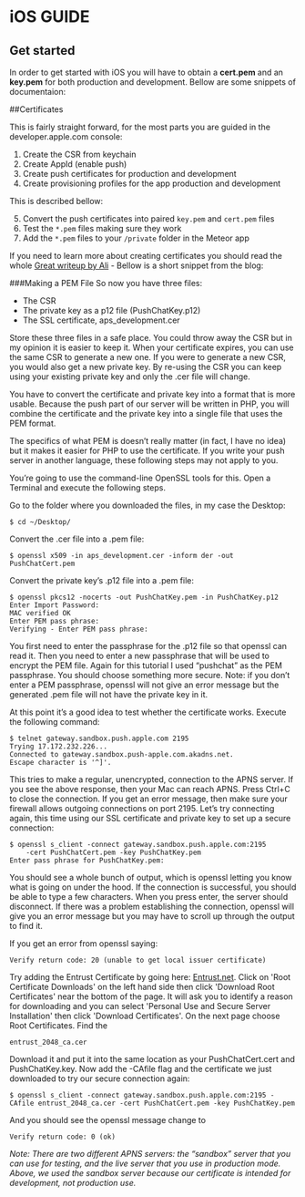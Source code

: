 iOS GUIDE
=============

## Get started
In order to get started with iOS you will have to obtain a __cert.pem__ and an __key.pem__ for both production and development.
Bellow are some snippets of documentaion:

##Certificates

This is fairly straight forward, for the most parts you are guided in the developer.apple.com console:

1. Create the CSR from keychain
2. Create AppId (enable push)
3. Create push certificates for production and development
4. Create provisioning profiles for the app production and development

This is described bellow:

5. Convert the push certificates into paired `key.pem` and `cert.pem` files
6. Test the `*.pem` files making sure they work
7. Add the `*.pem` files to your `/private` folder in the Meteor app

If you need to learn more about creating certificates you should read the whole [Great writeup by Ali](http://www.raywenderlich.com/32960/apple-push-notification-services-in-ios-6-tutorial-part-1) - Bellow is a short snippet from the blog:

###Making a PEM File
So now you have three files:
* The CSR
* The private key as a p12 file (PushChatKey.p12)
* The SSL certificate, aps_development.cer

Store these three files in a safe place. You could throw away the CSR but in my opinion it is easier to keep it. When your certificate expires, you can use the same CSR to generate a new one. If you were to generate a new CSR, you would also get a new private key. By re-using the CSR you can keep using your existing private key and only the .cer file will change.

You have to convert the certificate and private key into a format that is more usable. Because the push part of our server will be written in PHP, you will combine the certificate and the private key into a single file that uses the PEM format.

The specifics of what PEM is doesn’t really matter (in fact, I have no idea) but it makes it easier for PHP to use the certificate. If you write your push server in another language, these following steps may not apply to you.

You’re going to use the command-line OpenSSL tools for this. Open a Terminal and execute the following steps.

Go to the folder where you downloaded the files, in my case the Desktop:
```
$ cd ~/Desktop/
```
Convert the .cer file into a .pem file:
```
$ openssl x509 -in aps_development.cer -inform der -out PushChatCert.pem
```
Convert the private key’s .p12 file into a .pem file:
```
$ openssl pkcs12 -nocerts -out PushChatKey.pem -in PushChatKey.p12
Enter Import Password: 
MAC verified OK
Enter PEM pass phrase: 
Verifying - Enter PEM pass phrase: 
```
You first need to enter the passphrase for the .p12 file so that openssl can read it. Then you need to enter a new passphrase that will be used to encrypt the PEM file. Again for this tutorial I used “pushchat” as the PEM passphrase. You should choose something more secure.
Note: if you don’t enter a PEM passphrase, openssl will not give an error message but the generated .pem file will not have the private key in it.

At this point it’s a good idea to test whether the certificate works. Execute the following command:
```
$ telnet gateway.sandbox.push.apple.com 2195
Trying 17.172.232.226...
Connected to gateway.sandbox.push-apple.com.akadns.net.
Escape character is '^]'.
```
This tries to make a regular, unencrypted, connection to the APNS server. If you see the above response, then your Mac can reach APNS. Press Ctrl+C to close the connection. If you get an error message, then make sure your firewall allows outgoing connections on port 2195.
Let’s try connecting again, this time using our SSL certificate and private key to set up a secure connection:
```
$ openssl s_client -connect gateway.sandbox.push.apple.com:2195 
    -cert PushChatCert.pem -key PushChatKey.pem
Enter pass phrase for PushChatKey.pem: 
```
You should see a whole bunch of output, which is openssl letting you know what is going on under the hood.
If the connection is successful, you should be able to type a few characters. When you press enter, the server should disconnect. If there was a problem establishing the connection, openssl will give you an error message but you may have to scroll up through the output to find it.

If you get an error from openssl saying:
```
Verify return code: 20 (unable to get local issuer certificate) 
```
Try adding the Entrust Certificate by going here: [Entrust.net](http://www.entrust.net/developer/index.cfm). Click on 'Root Certificate Downloads' on the left hand side then click 'Download Root Certificates' near the bottom of the page. It will ask you to identify a reason for downloading and you can select 'Personal Use and Secure Server Installation' then click 'Download Certificates'. On the next page choose Root Certificates. Find the 
```
entrust_2048_ca.cer
```
Download it and put it into the same location as your PushChatCert.cert and PushChatKey.key. Now add the -CAfile flag and the certificate we just downloaded to try our secure connection again:
```
$ openssl s_client -connect gateway.sandbox.push.apple.com:2195 -CAfile entrust_2048_ca.cer -cert PushChatCert.pem -key PushChatKey.pem
```
And you should see the openssl message change to 
```
Verify return code: 0 (ok) 
```
*Note: There are two different APNS servers: the “sandbox” server that you can use for testing, and the live server that you use in production mode. Above, we used the sandbox server because our certificate is intended for development, not production use.*

